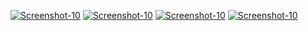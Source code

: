 <a href="https://image.prntscr.com/image/uVRV_7v_RMu_sXnYvXIlug.png"><img src="https://image.prntscr.com/image/uVRV_7v_RMu_sXnYvXIlug.png" alt="Screenshot-10" border="0"></a>
<a href="https://image.prntscr.com/image/l4OM1QM7RwO3UBC5orfDog.png"><img src="https://image.prntscr.com/image/l4OM1QM7RwO3UBC5orfDog.png" alt="Screenshot-10" border="0"></a>
<a href="https://image.prntscr.com/image/6Lky3G-0S66MeqqqqTsaUg.png"><img src="https://image.prntscr.com/image/6Lky3G-0S66MeqqqqTsaUg.png" alt="Screenshot-10" border="0"></a>
<a href=""><img src="" alt="Screenshot-10" border="0"></a>
